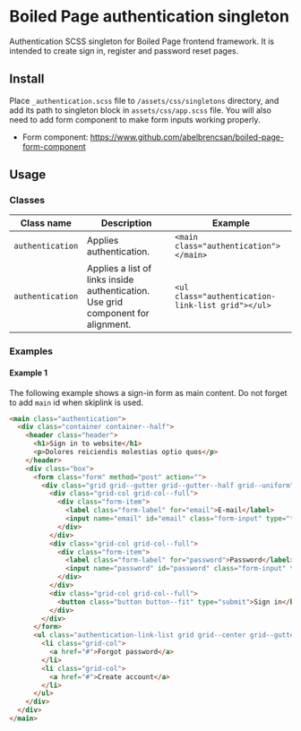 # Boiled Page authentication singleton

Authentication SCSS singleton for Boiled Page frontend framework. It is intended to create sign in, register and password reset pages.

## Install

Place `_authentication.scss` file to `/assets/css/singletons` directory, and add its path to singleton block in `assets/css/app.scss` file. You will also need to add form component to make form inputs working properly.

- Form component: <https://www.github.com/abelbrencsan/boiled-page-form-component>

## Usage

### Classes

Class name | Description | Example
---------- | ----------- | -------
`authentication` | Applies authentication. | `<main class="authentication"></main>`
`authentication` | Applies a list of links inside authentication. Use grid component for alignment. | `<ul class="authentication-link-list grid"></ul>`

### Examples

#### Example 1

The following example shows a sign-in form as main content. Do not forget to add `main` id when skiplink is used.

```html
<main class="authentication">
  <div class="container container--half">
    <header class="header">
      <h1>Sign in to website</h1>
      <p>Dolores reiciendis molestias optio quos</p>
    </header>
    <div class="box">
      <form class="form" method="post" action="">
        <div class="grid grid--gutter grid--gutter--half grid--uniform">
          <div class="grid-col grid-col--full">
            <div class="form-item">
              <label class="form-label" for="email">E-mail</label>
              <input name="email" id="email" class="form-input" type="text" />
            </div>
          </div>
          <div class="grid-col grid-col--full">
            <div class="form-item">
              <label class="form-label" for="password">Password</label>
              <input name="password" id="password" class="form-input" type="password" />
            </div>
          </div>
          <div class="grid-col grid-col--full">
            <button class="button button--fit" type="submit">Sign in</button>
          </div>
        </div>
      </form>
      <ul class="authentication-link-list grid grid--center grid--gutter grid--gutter--half grid--uniform">
        <li class="grid-col">
          <a href="#">Forgot password</a>
        </li>
        <li class="grid-col">
          <a href="#">Create account</a>
        </li>
      </ul>
    </div>
  </div>
</main>
```
